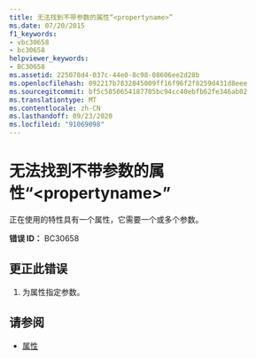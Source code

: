 ```yaml
---
title: 无法找到不带参数的属性“<propertyname>”
ms.date: 07/20/2015
f1_keywords:
- vbc30658
- bc30658
helpviewer_keywords:
- BC30658
ms.assetid: 225078d4-037c-44e0-8c98-08606ee2d28b
ms.openlocfilehash: 092217b7832845009ff16f96f2f8259d431d8eee
ms.sourcegitcommit: bf5c5850654187705bc94cc40ebfb62fe346ab02
ms.translationtype: MT
ms.contentlocale: zh-CN
ms.lasthandoff: 09/23/2020
ms.locfileid: "91069098"
---
```

# <a name="property-propertyname-with-no-parameters-cannot-be-found"></a>无法找到不带参数的属性“\<propertyname>”

正在使用的特性具有一个属性，它需要一个或多个参数。  
  
 **错误 ID：** BC30658  
  
## <a name="to-correct-this-error"></a>更正此错误  
  
1. 为属性指定参数。  
  
## <a name="see-also"></a>请参阅

- [属性](../language-reference/properties.md)
